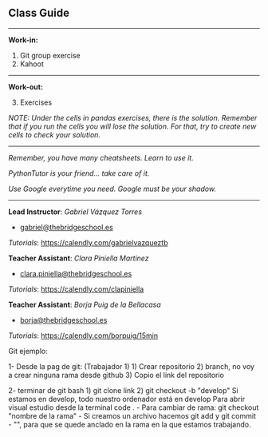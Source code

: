## **Class Guide**

---------

**Work-in:**

1. Git group exercise
2. Kahoot 

---------

**Work-out:**

3. Exercises

*NOTE: Under the cells in pandas exercises, there is the solution. Remember that if you run the cells you will lose the solution. For that, try to create new cells to check your solution.*

---------

*Remember, you have many cheatsheets. Learn to use it.*

*PythonTutor is your friend... take care of it.*

*Use Google everytime you need. Google must be your shadow.*

---------

**Lead Instructor**: *Gabriel Vázquez Torres*

- gabriel@thebridgeschool.es

*Tutorials*: https://calendly.com/gabrielvazqueztb

**Teacher Assistant**: *Clara Piniella Martinez*

- clara.piniella@thebridgeschool.es

*Tutorials*: https://calendly.com/clapiniella

**Teacher Assistant**: *Borja Puig de la Bellacasa*

- borja@thebridgeschool.es

*Tutorials*: https://calendly.com/borpuig/15min


Git ejemplo:

1- Desde la pag de git: (Trabajador 1)
    1) Crear repositorio
    2) branch, no voy a crear ninguna rama desde github
    3) Copio el link del repositorio

2- terminar de git bash
    1) git clone link
    2) git checkout -b "develop" 
    Si estamos en develop, todo nuestro ordenador está en develop
    Para abrir visual estudio desde la terminal code . 
    - Para cambiar de rama: git checkout "nombre de la rama"
    - Si creamos un archivo hacemos git add y git commit - "", para que se quede anclado en la rama en la que estamos trabajando. 